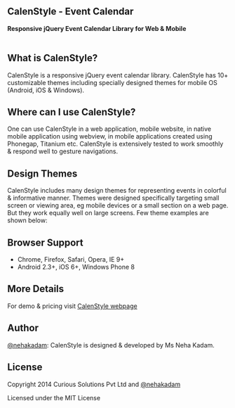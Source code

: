 ##  CalenStyle - Event Calendar
**Responsive jQuery Event Calendar Library for Web & Mobile** <br/><br/>

## What is CalenStyle?
CalenStyle is a responsive jQuery event calendar library. CalenStyle has 10+ customizable themes including specially designed themes for mobile OS (Android, iOS & Windows). 

## Where can I use CalenStyle?
One can use CalenStyle in a web application, mobile website, in native mobile application using webview, in mobile applications created using Phonegap, Titanium etc. CalenStyle is extensively tested to work smoothly & respond well to gesture navigations. 

## Design Themes
CalenStyle includes many design themes for representing events in colorful & informative manner. Themes were designed specifically targeting small screen or viewing area, eg mobile devices or a small section on a web page. But they work equally well on large screens. Few theme examples are shown below:


## Browser Support
- Chrome, Firefox, Safari, Opera, IE 9+
- Android 2.3+, iOS 6+, Windows Phone 8

## More Details
For demo & pricing visit [CalenStyle webpage](http://curioussolutions/apps/calenstyle/ "CalenStyle Plugin Details")

## Author
[@nehakadam](https://github.com/nehakadam): CalenStyle is designed & developed by Ms Neha Kadam.

## License
Copyright 2014 Curious Solutions Pvt Ltd and [@nehakadam](https://github.com/nehakadam)

Licensed under the MIT License
